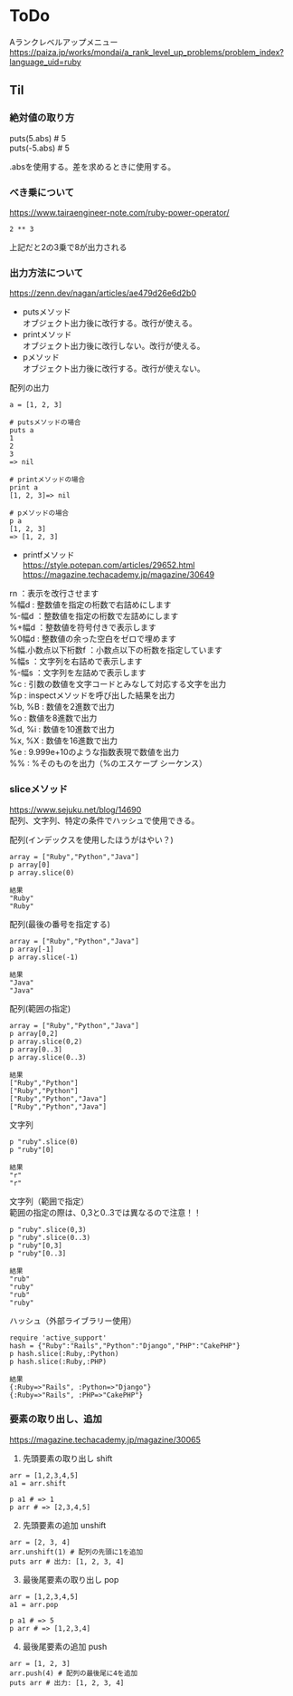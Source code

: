 # ToDo
Aランクレベルアップメニュー
<br>
https://paiza.jp/works/mondai/a_rank_level_up_problems/problem_index?language_uid=ruby

## Til
### 絶対値の取り方
puts(5.abs)    # 5<br>
puts(-5.abs)   # 5

.absを使用する。差を求めるときに使用する。

### べき乗について
https://www.tairaengineer-note.com/ruby-power-operator/
```
2 ** 3
```
上記だと2の3乗で8が出力される

### 出力方法について
https://zenn.dev/nagan/articles/ae479d26e6d2b0
- putsメソッド<br>
オブジェクト出力後に改行する。改行が使える。
- printメソッド<br>
オブジェクト出力後に改行しない。改行が使える。
- pメソッド<br>
オブジェクト出力後に改行する。改行が使えない。

配列の出力
```
a = [1, 2, 3]

# putsメソッドの場合
puts a
1
2
3
=> nil

# printメソッドの場合
print a
[1, 2, 3]=> nil

# pメソッドの場合
p a
[1, 2, 3]
=> [1, 2, 3]
```

- printfメソッド<br>
https://style.potepan.com/articles/29652.html<br>
https://magazine.techacademy.jp/magazine/30649

rn ：表示を改行させます<br>
%幅d : 整数値を指定の桁数で右詰めにします<br>
%-幅d ：整数値を指定の桁数で左詰めにします<br>
%+幅d ：整数値を符号付きで表示します<br>
%0幅d : 整数値の余った空白をゼロで埋めます<br>
%幅.小数点以下桁数f ：小数点以下の桁数を指定しています<br>
%幅s ：文字列を右詰めで表示します<br>
%-幅s ：文字列を左詰めで表示します<br>
%c : 引数の数値を文字コードとみなして対応する文字を出力<br>
%p : inspectメソッドを呼び出した結果を出力<br>
%b, %B : 数値を2進数で出力<br>
%o : 数値を8進数で出力<br>
%d, %i : 数値を10進数で出力<br>
%x, %X : 数値を16進数で出力<br>
%e : 9.999e+10のような指数表現で数値を出力<br>
%% : %そのものを出力（%のエスケープ シーケンス）

### sliceメソッド
https://www.sejuku.net/blog/14690<br>
配列、文字列、特定の条件でハッシュで使用できる。<br>

配列(インデックスを使用したほうがはやい？)
```
array = ["Ruby","Python","Java"]
p array[0]
p array.slice(0)

結果
"Ruby"
"Ruby"
```
配列(最後の番号を指定する)
```
array = ["Ruby","Python","Java"]
p array[-1]
p array.slice(-1)

結果
"Java"
"Java"
```
配列(範囲の指定)
```
array = ["Ruby","Python","Java"]
p array[0,2]
p array.slice(0,2)
p array[0..3]
p array.slice(0..3)

結果
["Ruby","Python"]
["Ruby","Python"]
["Ruby","Python","Java"]
["Ruby","Python","Java"]
```
文字列
```
p "ruby".slice(0) 
p "ruby"[0]

結果
"r"
"r"
```
文字列（範囲で指定）<br>
範囲の指定の際は、0,3と0..3では異なるので注意！！
```
p "ruby".slice(0,3) 
p "ruby".slice(0..3)
p "ruby"[0,3]
p "ruby"[0..3]

結果
"rub"
"ruby"
"rub"
"ruby"
```
ハッシュ（外部ライブラリー使用）
```
require 'active_support'
hash = {"Ruby":"Rails","Python":"Django","PHP":"CakePHP"}
p hash.slice(:Ruby,:Python)
p hash.slice(:Ruby,:PHP)

結果
{:Ruby=>"Rails", :Python=>"Django"}
{:Ruby=>"Rails", :PHP=>"CakePHP"}
```

### 要素の取り出し、追加
https://magazine.techacademy.jp/magazine/30065<br>
1. 先頭要素の取り出し shift
```
arr = [1,2,3,4,5]
a1 = arr.shift

p a1 # => 1
p arr # => [2,3,4,5]
```
2. 先頭要素の追加 unshift
```
arr = [2, 3, 4]
arr.unshift(1) # 配列の先頭に1を追加
puts arr # 出力: [1, 2, 3, 4]
```
3. 最後尾要素の取り出し pop
```
arr = [1,2,3,4,5]
a1 = arr.pop

p a1 # => 5
p arr # => [1,2,3,4]
```
4. 最後尾要素の追加 push
```
arr = [1, 2, 3]
arr.push(4) # 配列の最後尾に4を追加
puts arr # 出力: [1, 2, 3, 4]
```